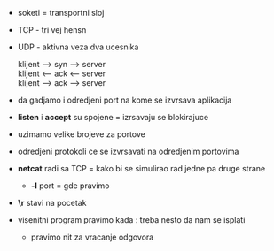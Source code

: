 - soketi = transportni sloj
- TCP - tri vej hensn
- UDP - aktivna veza dva ucesnika
    
    klijent --> syn --> server <br>
    klijent <-- ack <-- server <br>
    klijent --> ack --> server <br>

- da gadjamo i odredjeni port na kome se izvrsava aplikacija
- **listen** i **accept** su spojene = izrsavaju se blokirajuce
- uzimamo velike brojeve za portove
- odredjeni protokoli ce se izvrsavati na odredjenim portovima
- **netcat** radi sa TCP  = kako bi se simulirao rad jedne pa druge strane
  - **-l** port = gde pravimo

- **\r** stavi na pocetak

- visenitni program pravimo kada : treba nesto da nam se isplati
  - pravimo nit za vracanje odgovora